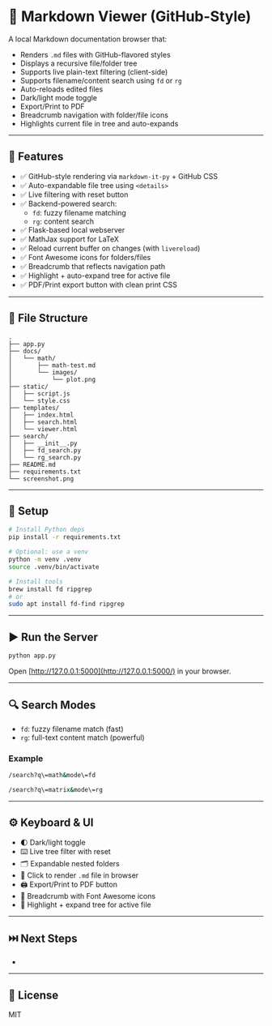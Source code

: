 # 📝 Markdown Viewer (GitHub-Style)

A local Markdown documentation browser that:

- Renders `.md` files with GitHub-flavored styles
- Displays a recursive file/folder tree
- Supports live plain-text filtering (client-side)
- Supports filename/content search using `fd` or `rg`
- Auto-reloads edited files
- Dark/light mode toggle
- Export/Print to PDF
- Breadcrumb navigation with folder/file icons
- Highlights current file in tree and auto-expands

---

## 🚀 Features

- ✅ GitHub-style rendering via `markdown-it-py` + GitHub CSS
- ✅ Auto-expandable file tree using `<details>`
- ✅ Live filtering with reset button
- ✅ Backend-powered search:
	- `fd`: fuzzy filename matching
	- `rg`: content search
- ✅ Flask-based local webserver
- ✅ MathJax support for LaTeX
- ✅ Reload current buffer on changes (with `livereload`)
- ✅ Font Awesome icons for folders/files
- ✅ Breadcrumb that reflects navigation path
- ✅ Highlight + auto-expand tree for active file
- ✅ PDF/Print export button with clean print CSS

---

## 📁 File Structure

```text
.
├── app.py
├── docs/
│   └── math/
│       ├── math-test.md
│       └── images/
│           └── plot.png
├── static/
│   ├── script.js
│   └── style.css
├── templates/
│   ├── index.html
│   ├── search.html
│   └── viewer.html
├── search/
│   ├── __init__.py
│   ├── fd_search.py
│   └── rg_search.py
├── README.md
├── requirements.txt
└── screenshot.png
```
---

## 🔧 Setup

```sh
# Install Python deps
pip install -r requirements.txt

# Optional: use a venv
python -m venv .venv
source .venv/bin/activate

# Install tools
brew install fd ripgrep
# or
sudo apt install fd-find ripgrep
```

---

## ▶️ Run the Server

```sh
python app.py
```

Open [http://127.0.0.1:5000](http://127.0.0.1:5000/) in your browser.

---

## 🔍 Search Modes

- `fd`: fuzzy filename match (fast)
- `rg`: full-text content match (powerful)

### Example

```sh
/search?q\=math&mode\=fd

/search?q\=matrix&mode\=rg
```

---

## ⚙️ Keyboard & UI

- 🌓 Dark/light toggle
- ⌨️ Live tree filter with reset
- 🗂 Expandable nested folders
- 🔗 Click to render `.md` file in browser
- 🖨 Export/Print to PDF button
- 📁 Breadcrumb with Font Awesome icons
- 📄 Highlight + expand tree for active file

---

## ⏭️ Next Steps

-

---

## 📄 License

MIT
